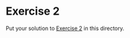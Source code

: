 # Exercise 2

Put your solution to
[Exercise 2](https://comp1721.info/exercises/02/) in this directory.
